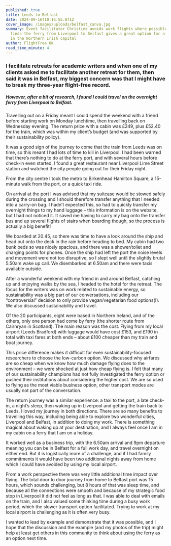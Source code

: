 ```yaml
---
published: true
title: Leeds to Belfast
date: 2024-09-16T10:16:55.071Z
cover_image: /images/uploads/belfast_canva.jpg
summary: Event facilitator Christine avoids work flights where possible, and
  finds the ferry from Liverpool to Belfast gives a great option for a workshop
  in the Northern Irish capital
author: FlightFree UK
read_time_minute: 4
---
```

### I facilitate retreats for academic writers and when one of my clients asked me to facilitate another retreat for them, then said it was in Belfast, my biggest concern was that I might have to break my three-year flight-free record.

##### However, after a bit of research, I found I could travel on the overnight ferry from Liverpool to Belfast. 

Travelling out on a Friday meant I could spend the weekend with a friend before starting work on Monday lunchtime, then travelling back on Wednesday evening. The return price with a cabin was £249, plus £52.40 for the train, which was within my client’s budget (and was supported by their sustainability policy).

It was a good sign of the journey to come that the train from Leeds was on time, so this meant I had lots of time to kill in Liverpool. I had been warned that there’s nothing to do at the ferry port, and with several hours before check-in even started, I found a great restaurant near Liverpool Lime Street station and watched the city people going out for their Friday night. 

From the city centre I took the metro to Birkenhead Hamilton Square, a 15-minute walk from the port, or a quick taxi ride. 

On arrival at the port I was advised that my suitcase would be stowed safely during the crossing and I should therefore transfer anything that I needed into a carry-on bag. I hadn’t expected this, so had to quickly transfer my overnight things to my hand luggage – this information is on the website, but I had not noticed it. It saved me having to carry my bag onto the transfer bus and up several flights of stairs when boarding though, so the process is actually a big benefit!

We boarded at 20.45, so there was time to have a look around the ship and head out onto the deck in the rain before heading to bed. My cabin had two bunk beds so was nicely spacious, and there was a shower/toilet and charging points for phones. Once the ship had left the port the noise levels and movement were not too disruptive, so I slept well until the slightly brutal 5.50am wake up call. We disembarked at 6.50am and there were taxis available outside.

After a wonderful weekend with my friend in and around Belfast, catching up and enjoying walks by the sea, I headed to the hotel for the retreat. The focus for the writers was on work related to sustainable energy, so sustainability was a big part of our conversations, including our “controversial” decision to only provide vegan/vegetarian food options(!). We also discussed sustainability and travel. 

Of the 20 participants, eight were based in Northern Ireland, and of the others, only one person had come by ferry (the shorter route from Cairnryan in Scotland). The main reason was the cost. Flying from my local airport (Leeds Bradford) with luggage would have cost £153, and £190 in total with taxi fares at both ends – about £100 cheaper than my train and boat journey.

This price difference makes it difficult for even sustainability-focused researchers to choose the low-carbon option. We discussed why airfares are so cheap when we know how much damage flying does to the environment – we were shocked at just how cheap flying is. I felt that many of our sustainability champions had not fully investigated the ferry option or pushed their institutions about considering the higher cost. We are so used to flying as the most viable business option, other transport modes are usually not part of the conversation.

The return journey was a similar experience: a taxi to the port, a late check-in, a night’s sleep, then waking up in Liverpool and getting the train back to Leeds. I loved my journey in both directions. There are so many benefits to travelling this way, including being able to explore two wonderful cities, Liverpool and Belfast, in addition to doing my work. There is something magical about waking up at your destination, and I always feel once I am in my cabin on a ferry that I am on a holiday.

It worked well as a business trip, with the 6.50am arrival and 9pm departure meaning you can be in Belfast for a full work day, and travel overnight on either end. But it is logistically more of a challenge, and if I had family commitments it would have been two additional nights away from home which I could have avoided by using my local airport. 

From a work perspective there was very little additional time impact over flying. The total door to door journey from home to Belfast port was 15 hours, which sounds challenging, but 8 hours of that was sleep time, and because all the connections were smooth and because of my strategic food stop in Liverpool it did not feel as long as that. I was able to deal with emails on the train, and I also valued some thinking time during a busy work period, which the slower transport option facilitated. Trying to work at my local airport is challenging as it is often very busy.

I wanted to lead by example and demonstrate that it was possible, and I hope that the discussion and the example (and my photos of the trip) might help at least get others in this community to think about using the ferry as an option next time.